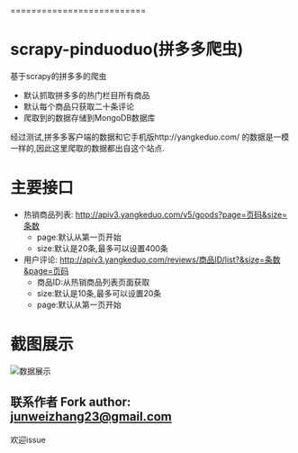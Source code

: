 ==========================

# **scrapy-pinduoduo**(拼多多爬虫)

基于scrapy的拼多多的爬虫

- 默认抓取拼多多的热门栏目所有商品
- 默认每个商品只获取二十条评论
- 爬取到的数据存储到MongoDB数据库

经过测试,拼多多客户端的数据和它手机版http://yangkeduo.com/ 的数据是一模一样的,因此这里爬取的数据都出自这个站点.


主要接口
=============

- 热销商品列表: http://apiv3.yangkeduo.com/v5/goods?page=页码&size=条数
  - page:默认从第一页开始
  - size:默认是20条,最多可以设置400条
- 用户评论: http://apiv3.yangkeduo.com/reviews/商品ID/list?&size=条数&page=页码
  - 商品ID:从热销商品列表页面获取
  - size:默认是10条,最多可以设置20条
  - page:默认从第一页开始




截图展示
=======

![数据展示](https://github.com/jason9263/scrapy-pinduoduo/blob/master/scpture.jpg?raw=true)



联系作者
Fork author: junweizhang23@gmail.com
-------

欢迎issue
